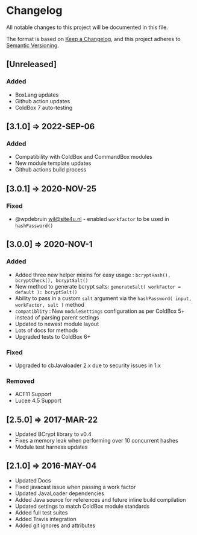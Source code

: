 # Changelog

All notable changes to this project will be documented in this file.

The format is based on [Keep a Changelog](https://keepachangelog.com/en/1.0.0/),
and this project adheres to [Semantic Versioning](https://semver.org/spec/v2.0.0.html).

## [Unreleased]

### Added

- BoxLang updates
- Github action updates
- ColdBox 7 auto-testing

## [3.1.0] => 2022-SEP-06

### Added

- Compatibility with ColdBox and CommandBox modules
- New module template updates
- Github actions build process

## [3.0.1] => 2020-NOV-25

### Fixed

- @wpdebruin <wil@site4u.nl> - enabled `workfactor` to be used in `hashPassword()`

## [3.0.0] => 2020-NOV-1

### Added

- Added three new helper mixins for easy usage : `bcryptHash(), bcryptCheck(), bcryptSalt()`
- New method to generate bcrypt salts: `generateSalt( workFactor = default ): bcryptSalt()`
- Ability to pass in a custom `salt` argument via the `hashPassword( input, workFactor, salt )` method
- `compatiblity` : New `moduleSettings` configuration as per ColdBox 5+ instead of parsing parent settings
- Updated to newest module layout
- Lots of docs for methods
- Upgraded tests to ColdBox 6+

### Fixed

- Upgraded to cbJavaloader 2.x due to security issues in 1.x

### Removed

- ACF11 Support
- Lucee 4.5 Support

## [2.5.0] => 2017-MAR-22

- Updated BCrypt library to v0.4
- Fixes a memory leak when performing over 10 concurrent hashes
- Module test harness updates

## [2.1.0] => 2016-MAY-04

- Updated Docs
- Fixed javacast issue when passing a work factor
- Updated JavaLoader dependencies
- Added Java source for references and future inline build compilation
- Updated settings to match ColdBox module standards
- Added full test suites
- Added Travis integration
- Added git ignores and attributes
